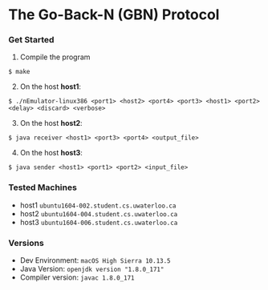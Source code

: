 # The Go-Back-N (GBN) Protocol

### Get Started

1. Compile the program
```
$ make
```

2. On the host __host1__:
```
$ ./nEmulator-linux386 <port1> <host2> <port4> <port3> <host1> <port2> <delay> <discard> <verbose>
```

3. On the host __host2__:
```
$ java receiver <host1> <port3> <port4> <output_file>
```

4. On the host __host3__:
```
$ java sender <host1> <port1> <port2> <input_file>
```

### Tested Machines

- host1 `ubuntu1604-002.student.cs.uwaterloo.ca`
- host2 `ubuntu1604-004.student.cs.uwaterloo.ca`
- host3 `ubuntu1604-006.student.cs.uwaterloo.ca`

### Versions

- Dev Environment: `macOS High Sierra 10.13.5`
- Java Version: `openjdk version "1.8.0_171"`
- Compiler version: `javac 1.8.0_171`
